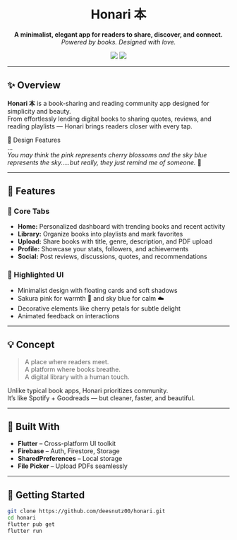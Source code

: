 <h1 align="center">
   Honari 本
</h1>

<p align="center">
  <strong>A minimalist, elegant app for readers to share, discover, and connect.</strong><br>
  <em>Powered by books. Designed with love.</em>
</p>

<p align="center">
  <img src="https://img.shields.io/badge/Flutter-3.8-blue?logo=flutter&style=flat-square">
  <img src="https://img.shields.io/badge/Firebase-Backend-yellow?logo=firebase&style=flat-square">
  
</p>

---

## ✨ Overview

**Honari 本** is a book-sharing and reading community app designed for simplicity and beauty.  
From effortlessly lending digital books to sharing quotes, reviews, and reading playlists — Honari brings readers closer with every tap.

🎨 Design Features  
...  
*You may think the pink represents cherry blossoms and the sky blue represents the sky.....but really, they just remind me of someone.* 🌸

---

## 🌸 Features

### 📖 Core Tabs
- **Home:** Personalized dashboard with trending books and recent activity
- **Library:** Organize books into playlists and mark favorites
- **Upload:** Share books with title, genre, description, and PDF upload
- **Profile:** Showcase your stats, followers, and achievements
- **Social:** Post reviews, discussions, quotes, and recommendations

### 📌 Highlighted UI
- Minimalist design with floating cards and soft shadows
- Sakura pink for warmth 🌸 and sky blue for calm ☁️
- Decorative elements like cherry petals for subtle delight
- Animated feedback on interactions

---

## 💡 Concept

> A place where readers meet.  
> A platform where books breathe.  
> A digital library with a human touch.

Unlike typical book apps, Honari prioritizes community.  
It’s like Spotify + Goodreads — but cleaner, faster, and beautiful.

---

## 🔧 Built With

- **Flutter** – Cross-platform UI toolkit  
- **Firebase** – Auth, Firestore, Storage  
- **SharedPreferences** – Local storage  
- **File Picker** – Upload PDFs seamlessly  

---

## 🚀 Getting Started

```bash
git clone https://github.com/deesnutz00/honari.git
cd honari
flutter pub get
flutter run
